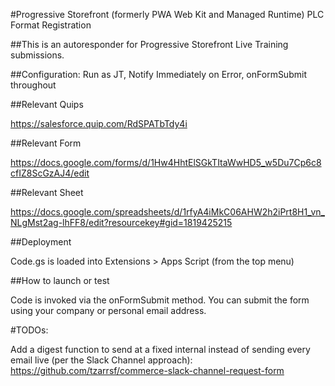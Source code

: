 #Progressive Storefront (formerly PWA Web Kit and Managed Runtime) PLC Format Registration

##This is an autoresponder for Progressive Storefront Live Training submissions.

##Configuration: Run as JT, Notify Immediately on Error, onFormSubmit throughout

##Relevant Quips

https://salesforce.quip.com/RdSPATbTdy4i

##Relevant Form

https://docs.google.com/forms/d/1Hw4HhtElSGkTItaWwHD5_w5Du7Cp6c8cfIZ8ScGzAJ4/edit

##Relevant Sheet

https://docs.google.com/spreadsheets/d/1rfyA4iMkC06AHW2h2iPrt8H1_vn_NLgMst2ag-lhFF8/edit?resourcekey#gid=1819425215

##Deployment

Code.gs is loaded into Extensions > Apps Script (from the top menu)

##How to launch or test

Code is invoked via the onFormSubmit method. You can submit the form using your company or personal email address.

#TODOs:

Add a digest function to send at a fixed internal instead of sending every email live (per the Slack Channel approach): https://github.com/tzarrsf/commerce-slack-channel-request-form
